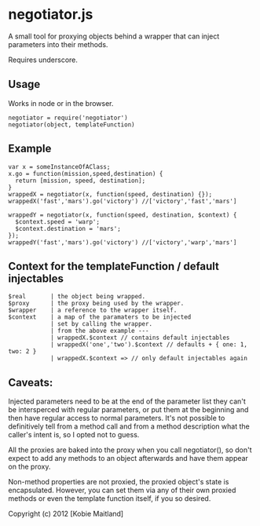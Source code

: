 # negotiator.js #

A small tool for proxying objects behind a wrapper that can inject parameters into their methods.

Requires underscore.

## Usage
Works in node or in the browser.


    negotiator = require('negotiator')
    negotiator(object, templateFunction)

## Example
    var x = someInstanceOfAClass;
    x.go = function(mission,speed,destination) {
      return [mission, speed, destination];
    }
    wrappedX = negotiator(x, function(speed, destination) {});
    wrappedX('fast','mars').go('victory') //['victory','fast','mars']

    wrappedY = negotiator(x, function(speed, destination, $context) {
      $context.speed = 'warp';
      $context.destination = 'mars';
    });
    wrappedY('fast','mars').go('victory') //['victory','warp','mars']


## Context for the templateFunction / default injectables
    $real       | the object being wrapped.
    $proxy      | the proxy being used by the wrapper.
    $wrapper    | a reference to the wrapper itself.
    $context    | a map of the paramaters to be injected
                | set by calling the wrapper.
                | from the above example ---
                | wrappedX.$context // contains default injectables
                | wrappedX('one','two').$context // defaults + { one: 1, two: 2 }
                | wrappedX.$context => // only default injectables again

## Caveats:
  Injected parameters need to be at the end of the parameter list
  they can't be intersperced with regular parameters, or put them at the
  beginning and then have regular access to normal parameters. 
  It's not possible to definitively tell from a method call and from a method 
  description what the caller's intent is, so I opted not to guess.
  
  All the proxies are baked into the proxy when you call negotiator(),
  so don't expect to add any methods to an object afterwards and have them
  appear on the proxy.

  Non-method properties are not proxied, the proxied object's state is
  encapsulated. However, you can set them via any of their own proxied methods 
  or even the template function itself, if you so desired.

Copyright (c) 2012 [Kobie Maitland]